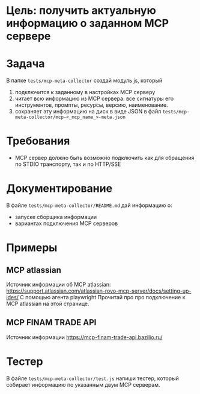 # Цель: получить актуальную информацию о заданном MCP сервере

# Задача
В папке `tests/mcp-meta-collector` создай модуль js, который 
1) подключится к заданному в настройках MCP серверу
2) читает всю информацию из MCP сервера: все сигнатуры его инструментов, промпты, ресурсы, версию, наименование.
3) сохраняет эту информацию на диск в виде JSON в файл `tests/mcp-meta-collector/mcp-<_mcp_name_>-meta.json`

# Требования
- MCP сервер должно быть возможно подключить как для обращения по STDIO транспорту, так и по HTTP/SSE


# Документирование
В файле `tests/mcp-meta-collector/README.md`
дай информацию о:
- запуске сборщика информации
- вариантах подключения MCP серверов

# Примеры

## MCP atlassian
Источник информации об MCP atlassian: https://support.atlassian.com/atlassian-rovo-mcp-server/docs/setting-up-ides/
C помощью агента playwright Прочитай про про подключение к MCP atlassian на этой странице.

## MCP FINAM TRADE API
Источник информации https://mcp-finam-trade-api.bazilio.ru/

# Тестер
В файле `tests/mcp-meta-collector/test.js` напиши тестер, который собирает информацию по указанным двум MCP серверам.

